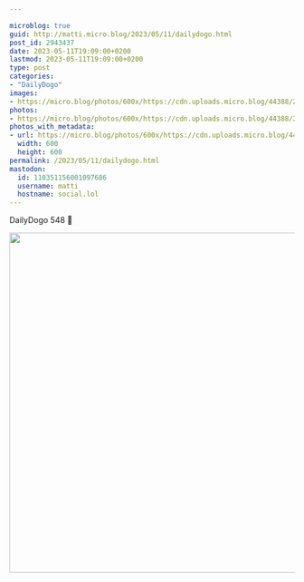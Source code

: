 ```yaml
---

microblog: true
guid: http://matti.micro.blog/2023/05/11/dailydogo.html
post_id: 2943437
date: 2023-05-11T19:09:00+0200
lastmod: 2023-05-11T19:09:00+0200
type: post
categories:
- "DailyDogo"
images:
- https://micro.blog/photos/600x/https://cdn.uploads.micro.blog/44388/2023/10da342275.jpg
photos:
- https://micro.blog/photos/600x/https://cdn.uploads.micro.blog/44388/2023/10da342275.jpg
photos_with_metadata:
- url: https://micro.blog/photos/600x/https://cdn.uploads.micro.blog/44388/2023/10da342275.jpg
  width: 600
  height: 600
permalink: /2023/05/11/dailydogo.html
mastodon:
  id: 110351156001097686
  username: matti
  hostname: social.lol
---
```

DailyDogo 548 🐶

<img src="/media/uploads/2023/10da342275.jpg" width="600" height="600" alt="" />
